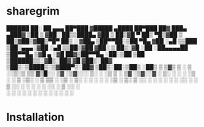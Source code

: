 # sharegrim

  ██████  ██░ ██  ▄▄▄       ██▀███  ▓█████   ▄████  ██▀███   ██▓ ███▄ ▄███▓
▒██    ▒ ▓██░ ██▒▒████▄    ▓██ ▒ ██▒▓█   ▀  ██▒ ▀█▒▓██ ▒ ██▒▓██▒▓██▒▀█▀ ██▒
░ ▓██▄   ▒██▀▀██░▒██  ▀█▄  ▓██ ░▄█ ▒▒███   ▒██░▄▄▄░▓██ ░▄█ ▒▒██▒▓██    ▓██░
  ▒   ██▒░▓█ ░██ ░██▄▄▄▄██ ▒██▀▀█▄  ▒▓█  ▄ ░▓█  ██▓▒██▀▀█▄  ░██░▒██    ▒██ 
▒██████▒▒░▓█▒░██▓ ▓█   ▓██▒░██▓ ▒██▒░▒████▒░▒▓███▀▒░██▓ ▒██▒░██░▒██▒   ░██▒
▒ ▒▓▒ ▒ ░ ▒ ░░▒░▒ ▒▒   ▓▒█░░ ▒▓ ░▒▓░░░ ▒░ ░ ░▒   ▒ ░ ▒▓ ░▒▓░░▓  ░ ▒░   ░  ░
░ ░▒  ░ ░ ▒ ░▒░ ░  ▒   ▒▒ ░  ░▒ ░ ▒░ ░ ░  ░  ░   ░   ░▒ ░ ▒░ ▒ ░░  ░      ░
░  ░  ░   ░  ░░ ░  ░   ▒     ░░   ░    ░   ░ ░   ░   ░░   ░  ▒ ░░      ░   
      ░   ░  ░  ░      ░  ░   ░        ░  ░      ░    ░      ░         ░   
                                                                           
# Installation

